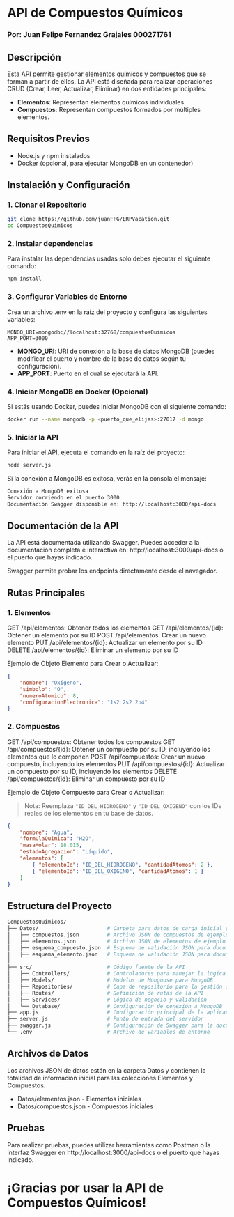 ﻿# API de Compuestos Químicos
### Por:  Juan Felipe Fernandez Grajales 000271761

## Descripción

Esta API permite gestionar elementos químicos y compuestos que se forman a partir de ellos. La API está diseñada para realizar operaciones CRUD (Crear, Leer, Actualizar, Eliminar) en dos entidades principales:

- **Elementos**: Representan elementos químicos individuales.
- **Compuestos**: Representan compuestos formados por múltiples elementos.

## Requisitos Previos

- Node.js y npm instalados
- Docker (opcional, para ejecutar MongoDB en un contenedor)

## Instalación y Configuración

### 1. Clonar el Repositorio

```bash
git clone https://github.com/juanFFG/ERPVacation.git
cd CompuestosQuimicos
```

### 2. Instalar dependencias
Para instalar las dependencias usadas solo debes ejecutar el siguiente comando:

```bash
npm install
```

### 3. Configurar Variables de Entorno
Crea un archivo .env en la raíz del proyecto y configura las siguientes variables:
```plaintext
MONGO_URI=mongodb://localhost:32768/compuestosQuimicos
APP_PORT=3000
```
- **MONGO_URI**: URI de conexión a la base de datos MongoDB (puedes modificar el puerto y nombre de la base de datos según tu configuración).
- **APP_PORT**: Puerto en el cual se ejecutará la API.

### 4. Iniciar MongoDB en Docker (Opcional)
Si estás usando Docker, puedes iniciar MongoDB con el siguiente comando:

```bash
docker run --name mongodb -p <puerto_que_elijas>:27017 -d mongo
```

### 5. Iniciar la API
Para iniciar el API, ejecuta el comando en la raíz del proyecto:

```bash
node server.js
```

Si la conexión a MongoDB es exitosa, verás en la consola el mensaje:

```bash
Conexión a MongoDB exitosa
Servidor corriendo en el puerto 3000
Documentación Swagger disponible en: http://localhost:3000/api-docs
```

## Documentación de la API
La API está documentada utilizando Swagger. Puedes acceder a la documentación completa e interactiva en: http://localhost:3000/api-docs o el puerto que hayas indicado.

Swagger permite probar los endpoints directamente desde el navegador.

## Rutas Principales
### 1. Elementos

GET /api/elementos: Obtener todos los elementos
GET /api/elementos/{id}: Obtener un elemento por su ID
POST /api/elementos: Crear un nuevo elemento
PUT /api/elementos/{id}: Actualizar un elemento por su ID
DELETE /api/elementos/{id}: Eliminar un elemento por su ID

Ejemplo de Objeto Elemento para Crear o Actualizar:

```json
{
    "nombre": "Oxígeno",
    "simbolo": "O",
    "numeroAtomico": 8,
    "configuracionElectronica": "1s2 2s2 2p4"
}
```

### 2. Compuestos

GET /api/compuestos: Obtener todos los compuestos
GET /api/compuestos/{id}: Obtener un compuesto por su ID, incluyendo los elementos que lo componen
POST /api/compuestos: Crear un nuevo compuesto, incluyendo los elementos
PUT /api/compuestos/{id}: Actualizar un compuesto por su ID, incluyendo los elementos
DELETE /api/compuestos/{id}: Eliminar un compuesto por su ID

Ejemplo de Objeto Compuesto para Crear o Actualizar:

> Nota: Reemplaza `"ID_DEL_HIDROGENO"` y `"ID_DEL_OXIGENO"` con los IDs reales de los elementos en tu base de datos.

```json
{
    "nombre": "Agua",
    "formulaQuimica": "H2O",
    "masaMolar": 18.015,
    "estadoAgregacion": "Líquido",
    "elementos": [
        { "elementoId": "ID_DEL_HIDROGENO", "cantidadAtomos": 2 },
        { "elementoId": "ID_DEL_OXIGENO", "cantidadAtomos": 1 }
    ]
}
```

## Estructura del Proyecto

```bash
CompuestosQuimicos/
├── Datos/                      # Carpeta para datos de carga inicial y esquemas de validación
│   ├── compuestos.json         # Archivo JSON de compuestos de ejemplo para carga inicial
│   ├── elementos.json          # Archivo JSON de elementos de ejemplo para carga inicial
│   ├── esquema_compuesto.json  # Esquema de validación JSON para documentos de compuestos
│   ├── esquema_elemento.json   # Esquema de validación JSON para documentos de elementos
│
├── src/                        # Código fuente de la API
│   ├── Controllers/            # Controladores para manejar la lógica de cada ruta
│   ├── Models/                 # Modelos de Mongoose para MongoDB
│   ├── Repositories/           # Capa de repositorio para la gestión de datos
│   ├── Routes/                 # Definición de rutas de la API
│   ├── Services/               # Lógica de negocio y validación
│   └── Database/               # Configuración de conexión a MongoDB
├── app.js                      # Configuración principal de la aplicación Express
├── server.js                   # Punto de entrada del servidor
├── swagger.js                  # Configuración de Swagger para la documentación de la API
└── .env                        # Archivo de variables de entorno
```

## Archivos de Datos
Los archivos JSON de datos están en la carpeta Datos y contienen la totalidad de información inicial para las colecciones Elementos y Compuestos.

- Datos/elementos.json - Elementos iniciales
- Datos/compuestos.json - Compuestos iniciales

## Pruebas
Para realizar pruebas, puedes utilizar herramientas como Postman o la interfaz Swagger en http://localhost:3000/api-docs o el puerto que hayas indicado.

# **¡Gracias por usar la API de Compuestos Químicos!**

